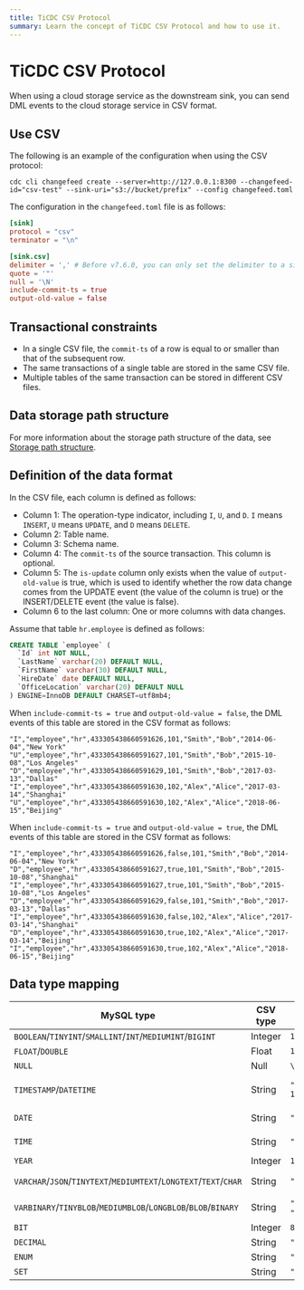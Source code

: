 ```yaml
---
title: TiCDC CSV Protocol
summary: Learn the concept of TiCDC CSV Protocol and how to use it.
---
```


# TiCDC CSV Protocol

When using a cloud storage service as the downstream sink, you can send DML events to the cloud storage service in CSV format.

## Use CSV

The following is an example of the configuration when using the CSV protocol:

```shell
cdc cli changefeed create --server=http://127.0.0.1:8300 --changefeed-id="csv-test" --sink-uri="s3://bucket/prefix" --config changefeed.toml
```

The configuration in the `changefeed.toml` file is as follows:

```toml
[sink]
protocol = "csv"
terminator = "\n"

[sink.csv]
delimiter = ',' # Before v7.6.0, you can only set the delimiter to a single character. Starting from v7.6.0, you can set it to 1-3 characters. For example, `$^` or `|@|`.
quote = '"'
null = '\N'
include-commit-ts = true
output-old-value = false
```

## Transactional constraints

- In a single CSV file, the `commit-ts` of a row is equal to or smaller than that of the subsequent row.
- The same transactions of a single table are stored in the same CSV file.
- Multiple tables of the same transaction can be stored in different CSV files.

## Data storage path structure

For more information about the storage path structure of the data, see [Storage path structure](/ticdc/ticdc-sink-to-cloud-storage.md#storage-path-structure).

## Definition of the data format

In the CSV file, each column is defined as follows:

- Column 1: The operation-type indicator, including `I`, `U`, and `D`. `I` means `INSERT`, `U` means `UPDATE`, and `D` means `DELETE`.
- Column 2: Table name.
- Column 3: Schema name.
- Column 4: The `commit-ts` of the source transaction. This column is optional.
- Column 5: The `is-update` column only exists when the value of `output-old-value` is true, which is used to identify whether the row data change comes from the UPDATE event (the value of the column is true) or the INSERT/DELETE event (the value is false).
- Column 6 to the last column: One or more columns with data changes.

Assume that table `hr.employee` is defined as follows:

```sql
CREATE TABLE `employee` (
  `Id` int NOT NULL,
  `LastName` varchar(20) DEFAULT NULL,
  `FirstName` varchar(30) DEFAULT NULL,
  `HireDate` date DEFAULT NULL,
  `OfficeLocation` varchar(20) DEFAULT NULL
) ENGINE=InnoDB DEFAULT CHARSET=utf8mb4;
```

When `include-commit-ts = true` and `output-old-value = false`, the DML events of this table are stored in the CSV format as follows:

```shell
"I","employee","hr",433305438660591626,101,"Smith","Bob","2014-06-04","New York"
"U","employee","hr",433305438660591627,101,"Smith","Bob","2015-10-08","Los Angeles"
"D","employee","hr",433305438660591629,101,"Smith","Bob","2017-03-13","Dallas"
"I","employee","hr",433305438660591630,102,"Alex","Alice","2017-03-14","Shanghai"
"U","employee","hr",433305438660591630,102,"Alex","Alice","2018-06-15","Beijing"
```

When `include-commit-ts = true` and `output-old-value = true`, the DML events of this table are stored in the CSV format as follows:

```
"I","employee","hr",433305438660591626,false,101,"Smith","Bob","2014-06-04","New York"
"D","employee","hr",433305438660591627,true,101,"Smith","Bob","2015-10-08","Shanghai"
"I","employee","hr",433305438660591627,true,101,"Smith","Bob","2015-10-08","Los Angeles"
"D","employee","hr",433305438660591629,false,101,"Smith","Bob","2017-03-13","Dallas"
"I","employee","hr",433305438660591630,false,102,"Alex","Alice","2017-03-14","Shanghai"
"D","employee","hr",433305438660591630,true,102,"Alex","Alice","2017-03-14","Beijing"
"I","employee","hr",433305438660591630,true,102,"Alex","Alice","2018-06-15","Beijing"
```

## Data type mapping

| MySQL type                                          | CSV type | Example                          | Description                                   |
|-----------------------------------------------------|----------|------------------------------|---------------------------------------|
| `BOOLEAN`/`TINYINT`/`SMALLINT`/`INT`/`MEDIUMINT`/`BIGINT` | Integer | `123` | - |
| `FLOAT`/`DOUBLE`                                        | Float    | `153.123`                      |  -                                     |
| `NULL`                                                | Null     | `\N`                          | -                                      |
| `TIMESTAMP`/`DATETIME`                                  | String   | `"1973-12-30 15:30:00.123456"` | Format: `yyyy-MM-dd HH:mm:ss.%06d`         |
| `DATE`                                                | String   | `"2000-01-01"`                 | Format: `yyyy-MM-dd`                       |
| `TIME`                                                | String   | `"23:59:59"`                   | Format: `yyyy-MM-dd`                         |
| `YEAR`                                                | Integer  | `1970`                         |  -                                     |
| `VARCHAR`/`JSON`/`TINYTEXT`/`MEDIUMTEXT`/`LONGTEXT`/`TEXT`/`CHAR` | String   | `"test"`                       | UTF-8 encoded                       |
| `VARBINARY`/`TINYBLOB`/`MEDIUMBLOB`/`LONGBLOB`/`BLOB`/`BINARY`  | String   | `"6Zi/5pav"` or `"e998bfe696af"`                  | Base64 or hex encoded                      |
| `BIT`                                                 | Integer  | `81`                           | -                                      |
| `DECIMAL`                                             | String   | `"129012.1230000"`             | -                                      |
| `ENUM`                                                | String   | `"a"`                          | -                                     |
| `SET`                                                 | String   | `"a,b"`                        | -                                     |
